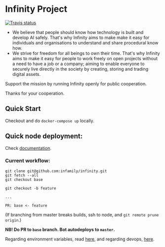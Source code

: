 # Infinity Project
[![Travis status](https://travis-ci.org/infamily/infinity.svg?branch=base&style=flat)](https://travis-ci.org/infamily/infinity)

- We believe that people should know how technology is built and develop AI safely. That's why Infinity aims to make make it easy for individuals and organisations to understand and share procedural know how.
- We strive for freedom for all beings to own their time. That's why Infinity aims to make it easy for people to work freely on open projects without a need to have a job or a company; aiming to enable everyone to securely live directly in the society by creating, storing and trading digital assets.

Support the mission by running Infinity openly for public cooperation.

Thanks for your cooperation.

## Quick Start

Checkout and do `docker-compose up` locally.

## Quick node deployment:

Check [documentation](https://github.com/infamily/infinity/blob/master/docs/devops.md#deploying-a-ci-with-a-single-node).

### Current workflow:

```
git clone git@github.com:infamily/infinity.git
git fetch --all
git checkout base

git checkout -b feature

...

PR: base <- feature
```

(If branching from master breaks builds, ssh to node, and `git remote prune origin`.)

**NB! Do PR to `base` branch. Bot autodeploys to `master`.**

Regarding environment variables, read [here](docs/envars.md), and regarding devops, [here](docs/devops.md).
